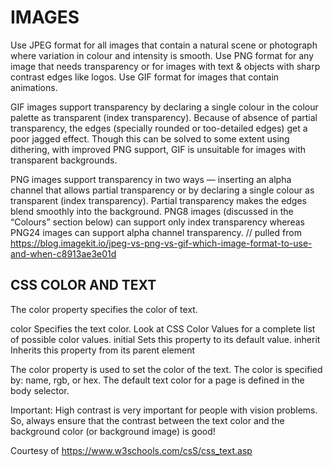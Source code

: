 # IMAGES

Use JPEG format for all images that contain a natural scene or photograph where variation in colour and intensity is smooth. Use PNG format for any image that needs transparency or for images with text & objects with sharp contrast edges like logos. Use GIF format for images that contain animations.

GIF images support transparency by declaring a single colour in the colour palette as transparent (index transparency). Because of absence of partial transparency, the edges (specially rounded or too-detailed edges) get a poor jagged effect. Though this can be solved to some extent using dithering, with improved PNG support, GIF is unsuitable for images with transparent backgrounds.

PNG images support transparency in two ways — inserting an alpha channel that allows partial transparency or by declaring a single colour as transparent (index transparency). Partial transparency makes the edges blend smoothly into the background. PNG8 images (discussed in the “Colours” section below) can support only index transparency whereas PNG24 images can support alpha channel transparency.
// pulled from <https://blog.imagekit.io/jpeg-vs-png-vs-gif-which-image-format-to-use-and-when-c8913ae3e01d>

## CSS COLOR AND TEXT

The color property specifies the color of text.

color Specifies the text color. Look at CSS Color Values for a complete list of possible color values. initial Sets this property to its default value.
inherit Inherits this property from its parent element

The color property is used to set the color of the text. The color is specified by: name, rgb, or hex. The default text color for a page is defined in the body selector.

Important: High contrast is very important for people with vision problems. So, always ensure that the contrast between the text color and the background color (or background image) is good!

  Courtesy of <https://www.w3schools.com/csS/css_text.asp>
